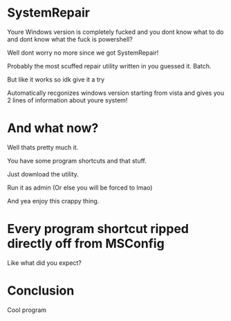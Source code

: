 # SystemRepair


Youre Windows version is completely fucked and you dont know what to do and dont know what the fuck is powershell?

Well dont worry no more since we got SystemRepair!

Probably the most scuffed repair utility written in you guessed it. Batch.

But like it works so idk give it a try


Automatically recgonizes windows version starting from vista and gives you 2 lines of information about youre system!

# And what now?

Well thats pretty much it. 

You have some program shortcuts and that stuff.

Just download the utility.


Run it as admin (Or else you will be forced to lmao)

And yea enjoy this crappy thing.

# Every program shortcut ripped directly off from MSConfig


Like what did you expect?

# Conclusion

Cool program

